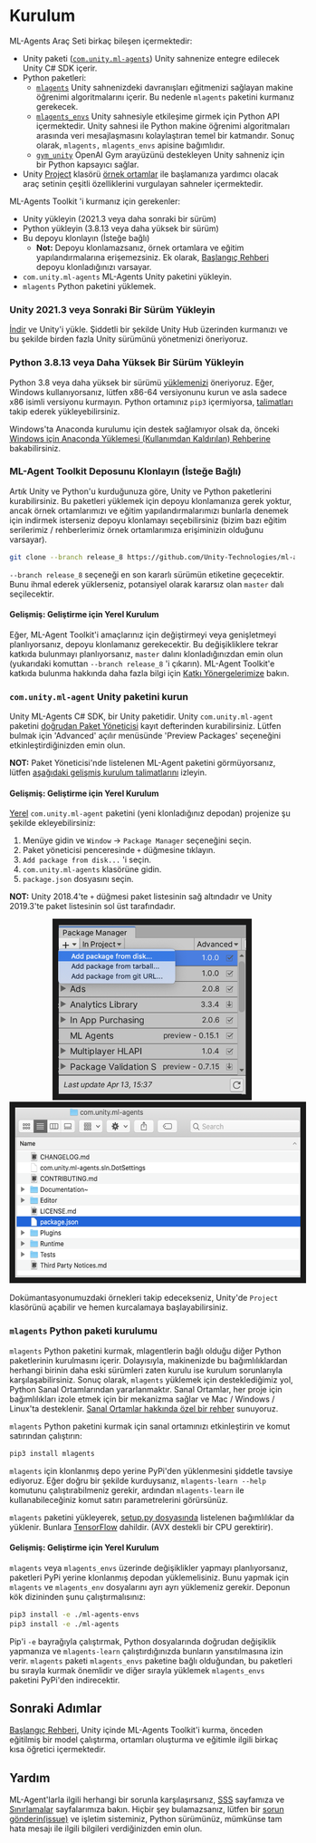 # Kurulum

ML-Agents Araç Seti birkaç bileşen içermektedir:

- Unity paketi ([`com.unity.ml-agents`](../com.unity.ml-agents/)) Unity sahnenize entegre edilecek Unity C# SDK içerir.
- Python paketleri:
  - [`mlagents`](https://github.com/Unity-Technologies/ml-agents/tree/release_7_docs/ml-agents) Unity sahnenizdeki davranışları eğitmenizi sağlayan makine öğrenimi algoritmalarını içerir. Bu nedenle `mlagents` paketini kurmanız gerekecek.
  - [`mlagents_envs`](https://github.com/Unity-Technologies/ml-agents/tree/release_7_docs/ml-agents-envs) Unity sahnesiyle etkileşime girmek için Python API içermektedir. Unity sahnesi ile Python makine öğrenimi algoritmaları arasında veri mesajlaşmasını kolaylaştıran temel bir katmandır.
    Sonuç olarak, `mlagents,` `mlagents_envs` apisine bağımlıdır.
  - [`gym_unity`](https://github.com/Unity-Technologies/ml-agents/tree/release_7_docs/gym-unity) OpenAI Gym arayüzünü destekleyen Unity sahneniz için bir Python kapsayıcı sağlar.
  <!-- düzenle learning-envir... -->
- Unity [Project](../Project/) klasörü
  [örnek ortamlar](Learning-Environment-Examples.md) ile başlamanıza yardımcı olacak araç setinin çeşitli özelliklerini vurgulayan sahneler içermektedir.

ML-Agents Toolkit 'i kurmanız için gerekenler:

- Unity yükleyin (2021.3 veya daha sonraki bir sürüm)
- Python yükleyin (3.8.13 veya daha yüksek bir sürüm)
- Bu depoyu klonlayın (İsteğe bağlı)
  - __Not:__ Depoyu klonlamazsanız, örnek ortamlara ve eğitim yapılandırmalarına erişemezsiniz. Ek olarak, [Başlangıç Rehberi](Getting-Started.md) depoyu klonladığınızı varsayar.
- `com.unity.ml-agents` ML-Agents Unity paketini yükleyin.
- `mlagents` Python paketini yüklemek.

### **Unity 2021.3** veya Sonraki Bir Sürüm Yükleyin

[İndir](https://unity3d.com/get-unity/download) ve Unity'i yükle. Şiddetli bir şekilde Unity Hub üzerinden kurmanızı ve bu şekilde birden fazla Unity sürümünü yönetmenizi öneriyoruz.

### **Python 3.8.13** veya Daha Yüksek Bir Sürüm Yükleyin

Python 3.8 veya daha yüksek bir sürümü [yüklemenizi](https://www.python.org/downloads/) öneriyoruz. Eğer, Windows kullanıyorsanız, lütfen x86-64 versiyonunu kurun ve asla sadece x86 isimli versiyonu kurmayın. Python ortamınız `pip3` içermiyorsa, [talimatları](https://packaging.python.org/guides/installing-using-linux-tools/#installing-pip-setuptools-wheel-with-linux-package-managers) takip ederek yükleyebilirsiniz.

Windows'ta Anaconda kurulumu için destek sağlamıyor olsak da,
önceki [Windows için Anaconda Yüklemesi (Kullanımdan Kaldırılan) Rehberine](Installation-Anaconda-Windows.md) bakabilirsiniz.

### ML-Agent Toolkit Deposunu Klonlayın (İsteğe Bağlı)

Artık Unity ve Python'u kurduğunuza göre, Unity ve Python paketlerini kurabilirsiniz. Bu paketleri yüklemek için depoyu klonlamanıza gerek yoktur, ancak örnek ortamlarımızı ve eğitim yapılandırmalarımızı bunlarla denemek için indirmek isterseniz depoyu klonlamayı seçebilirsiniz (bizim bazı eğitim serilerimiz / rehberlerimiz örnek ortamlarımıza erişiminizin olduğunu varsayar).

```sh
git clone --branch release_8 https://github.com/Unity-Technologies/ml-agents.git
```

`--branch release_8` seçeneği en son kararlı sürümün etiketine geçecektir. Bunu ihmal ederek yüklerseniz, potansiyel olarak kararsız olan `master` dalı seçilecektir.

#### Gelişmiş: Geliştirme için Yerel Kurulum

Eğer, ML-Agent Toolkit'i amaçlarınız için değiştirmeyi veya genişletmeyi planlıyorsanız, depoyu klonlamanız gerekecektir. Bu değişikliklere tekrar katkıda bulunmayı planlıyorsanız, `master` dalını klonladığınızdan emin olun (yukarıdaki komuttan `--branch release_8` 'i çıkarın). ML-Agent Toolkit'e katkıda bulunma hakkında daha fazla bilgi için [Katkı Yönergelerimize](../com.unity.ml-agents/CONTRIBUTING.md) bakın.

### `com.unity.ml-agent` Unity paketini kurun

Unity ML-Agents C# SDK, bir Unity paketidir. Unity `com.unity.ml-agent` paketini [doğrudan Paket Yöneticisi](https://docs.unity3d.com/Manual/upm-ui-install.html) kayıt defterinden kurabilirsiniz.
Lütfen bulmak için 'Advanced' açılır menüsünde 'Preview Packages' seçeneğini etkinleştirdiğinizden emin olun.

**NOT:** Paket Yöneticisi'nde listelenen ML-Agent paketini görmüyorsanız, lütfen [aşağıdaki gelişmiş kurulum talimatlarını]() izleyin.

#### Gelişmiş: Geliştirme için Yerel Kurulum

[Yerel](https://docs.unity3d.com/Manual/upm-ui-local.html) `com.unity.ml-agent` paketini (yeni klonladığınız depodan) projenize şu şekilde ekleyebilirsiniz:

1. Menüye gidin ve `Window` -> `Package Manager` seçeneğini seçin.
1. Paket yöneticisi penceresinde `+` düğmesine tıklayın.
1. `Add package from disk...` 'i seçin.
1. `com.unity.ml-agents` klasörüne gidin.
1. `package.json` dosyasını seçin.

**NOT:** Unity 2018.4'te `+` düğmesi paket listesinin sağ altındadır ve Unity 2019.3'te paket listesinin sol üst tarafındadır.

<p align="center">
  <img src="images/unity_package_manager_window.png"
       alt="Unity Package Manager Window"
       height="300"
       border="10" />
  <img src="images/unity_package_json.png"
     alt="package.json"
     height="300"
     border="10" />
</p>

Dokümantasyonumuzdaki örnekleri takip edecekseniz, Unity'de `Project` klasörünü açabilir ve hemen kurcalamaya başlayabilirsiniz.

### `mlagents` Python paketi kurulumu

`mlagents` Python paketini kurmak, mlagentlerin bağlı olduğu diğer Python paketlerinin kurulmasını içerir. Dolayısıyla, makinenizde bu bağımlılıklardan herhangi birinin daha eski sürümleri zaten kurulu ise kurulum sorunlarıyla karşılaşabilirsiniz. Sonuç olarak, `mlagents` yüklemek için desteklediğimiz yol, Python Sanal Ortamlarından yararlanmaktır. Sanal Ortamlar, her proje için bağımlılıkları izole etmek için bir mekanizma sağlar ve Mac / Windows / Linux'ta desteklenir. [Sanal Ortamlar hakkında özel bir rehber](https://github.com/Unity-Technologies/ml-agents/blob/release_8_docs/docs/Using-Virtual-Environment.md) sunuyoruz.

`mlagents` Python paketini kurmak için sanal ortamınızı etkinleştirin ve komut satırından çalıştırın:

```sh
pip3 install mlagents
```

`mlagents` için klonlanmış depo yerine PyPi'den yüklenmesini şiddetle tavsiye ediyoruz. Eğer doğru bir şekilde kurduysanız, `mlagents-learn --help` komutunu çalıştırabilmeniz gerekir, ardından `mlagents-learn` ile kullanabileceğiniz komut satırı parametrelerini görürsünüz.

`mlagents` paketini yükleyerek, [setup.py dosyasında](https://github.com/Unity-Technologies/ml-agents/blob/release_8_docs/ml-agents/setup.py) listelenen bağımlılıklar da yüklenir. Bunlara
[TensorFlow](https://github.com/Unity-Technologies/ml-agents/blob/release_8_docs/docs/Background-TensorFlow.md) dahildir. (AVX destekli bir CPU gerektirir).

#### Gelişmiş: Geliştirme için Yerel Kurulum

`mlagents` veya `mlagents_envs` üzerinde değişiklikler yapmayı planlıyorsanız, paketleri PyPi yerine klonlanmış depodan yüklemelisiniz. Bunu yapmak için `mlagents` ve `mlagents_env` dosyalarını ayrı ayrı yüklemeniz gerekir. Deponun kök dizininden şunu çalıştırmalısınız:

```sh
pip3 install -e ./ml-agents-envs
pip3 install -e ./ml-agents
```

Pip'i `-e` bayrağıyla çalıştırmak, Python dosyalarında doğrudan değişiklik yapmanıza ve `mlagents-learn` çalıştırdığınızda bunların yansıtılmasına izin verir. `mlagents` paketi `mlagents_envs` paketine bağlı olduğundan, bu paketleri bu sırayla kurmak önemlidir ve diğer sırayla yüklemek `mlagents_envs` paketini PyPi'den indirecektir.

## Sonraki Adımlar

[Başlangıç Rehberi](Getting-Started.md), Unity içinde ML-Agents Toolkit'i kurma, önceden eğitilmiş bir model çalıştırma, ortamları oluşturma ve eğitimle ilgili birkaç kısa öğretici içermektedir.

## Yardım

ML-Agent'larla ilgili herhangi bir sorunla karşılaşırsanız, [SSS](https://github.com/Unity-Technologies/ml-agents/blob/release_8_docs/docs/FAQ.md) sayfamıza ve [Sınırlamalar](https://github.com/Unity-Technologies/ml-agents/blob/release_8_docs/docs/Limitations.md) sayfalarımıza bakın. Hiçbir şey bulamazsanız, lütfen bir [sorun gönderin(issue)](https://github.com/Unity-Technologies/ml-agents/issues) ve işletim sisteminiz, Python sürümünüz, mümkünse tam hata mesajı ile ilgili bilgileri verdiğinizden emin olun.
